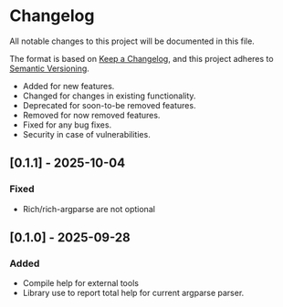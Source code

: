 # Changelog

All notable changes to this project will be documented in this file.

The format is based on [Keep a Changelog](https://keepachangelog.com/en/1.1.0/),
and this project adheres to [Semantic Versioning](https://semver.org/spec/v2.0.0.html).

- Added for new features.
- Changed for changes in existing functionality.
- Deprecated for soon-to-be removed features.
- Removed for now removed features.
- Fixed for any bug fixes.
- Security in case of vulnerabilities.

## [0.1.1] - 2025-10-04

### Fixed

- Rich/rich-argparse are not optional


## [0.1.0] - 2025-09-28

### Added

- Compile help for external tools
- Library use to report total help for current argparse parser.
